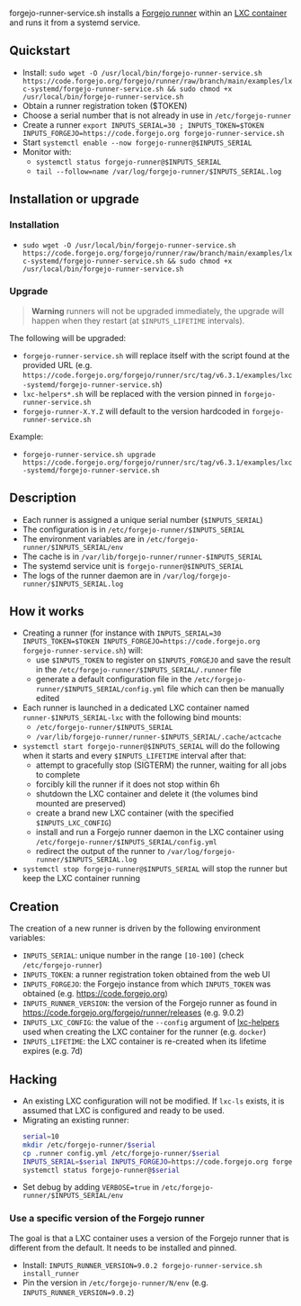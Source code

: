 forgejo-runner-service.sh installs a [Forgejo runner](https://forgejo.org/docs/next/admin/runner-installation/) within an [LXC container](https://linuxcontainers.org/lxc/) and runs it from a systemd service.

## Quickstart

- Install: `sudo wget -O /usr/local/bin/forgejo-runner-service.sh https://code.forgejo.org/forgejo/runner/raw/branch/main/examples/lxc-systemd/forgejo-runner-service.sh && sudo chmod +x /usr/local/bin/forgejo-runner-service.sh`
- Obtain a runner registration token ($TOKEN)
- Choose a serial number that is not already in use in `/etc/forgejo-runner`
- Create a runner `export INPUTS_SERIAL=30 ; INPUTS_TOKEN=$TOKEN INPUTS_FORGEJO=https://code.forgejo.org forgejo-runner-service.sh`
- Start `systemctl enable --now forgejo-runner@$INPUTS_SERIAL`
- Monitor with:
  - `systemctl status forgejo-runner@$INPUTS_SERIAL`
  - `tail --follow=name /var/log/forgejo-runner/$INPUTS_SERIAL.log`

## Installation or upgrade

### Installation

- `sudo wget -O /usr/local/bin/forgejo-runner-service.sh https://code.forgejo.org/forgejo/runner/raw/branch/main/examples/lxc-systemd/forgejo-runner-service.sh && sudo chmod +x /usr/local/bin/forgejo-runner-service.sh`

### Upgrade

> **Warning** runners will not be upgraded immediately, the upgrade will happen when they restart (at `$INPUTS_LIFETIME` intervals).

The following will be upgraded:

- `forgejo-runner-service.sh` will replace itself with the script found at the provided URL (e.g. `https://code.forgejo.org/forgejo/runner/src/tag/v6.3.1/examples/lxc-systemd/forgejo-runner-service.sh`)
- `lxc-helpers*.sh` will be replaced with the version pinned in `forgejo-runner-service.sh`
- `forgejo-runner-X.Y.Z` will default to the version hardcoded in `forgejo-runner-service.sh`

Example:

- `forgejo-runner-service.sh upgrade https://code.forgejo.org/forgejo/runner/src/tag/v6.3.1/examples/lxc-systemd/forgejo-runner-service.sh`

## Description

- Each runner is assigned a unique serial number (`$INPUTS_SERIAL`)
- The configuration is in `/etc/forgejo-runner/$INPUTS_SERIAL`
- The environment variables are in `/etc/forgejo-runner/$INPUTS_SERIAL/env`
- The cache is in `/var/lib/forgejo-runner/runner-$INPUTS_SERIAL`
- The systemd service unit is `forgejo-runner@$INPUTS_SERIAL`
- The logs of the runner daemon are in `/var/log/forgejo-runner/$INPUTS_SERIAL.log`

## How it works

- Creating a runner (for instance with `INPUTS_SERIAL=30 INPUTS_TOKEN=$TOKEN INPUTS_FORGEJO=https://code.forgejo.org forgejo-runner-service.sh`) will:
  - use `$INPUTS_TOKEN` to register on `$INPUTS_FORGEJO` and save the result in the `/etc/forgejo-runner/$INPUTS_SERIAL/.runner` file
  - generate a default configuration file in the `/etc/forgejo-runner/$INPUTS_SERIAL/config.yml` file which can then be manually edited
- Each runner is launched in a dedicated LXC container named `runner-$INPUTS_SERIAL-lxc` with the following bind mounts:
  - `/etc/forgejo-runner/$INPUTS_SERIAL`
  - `/var/lib/forgejo-runner/runner-$INPUTS_SERIAL/.cache/actcache`
- `systemctl start forgejo-runner@$INPUTS_SERIAL` will do the following when it starts and every `$INPUTS_LIFETIME` interval after that:
  - attempt to gracefully stop (SIGTERM) the runner, waiting for all jobs to complete
  - forcibly kill the runner if it does not stop within 6h
  - shutdown the LXC container and delete it (the volumes bind mounted are preserved)
  - create a brand new LXC container (with the specified `$INPUTS_LXC_CONFIG`)
  - install and run a Forgejo runner daemon in the LXC container using `/etc/forgejo-runner/$INPUTS_SERIAL/config.yml`
  - redirect the output of the runner to `/var/log/forgejo-runner/$INPUTS_SERIAL.log`
- `systemctl stop forgejo-runner@$INPUTS_SERIAL` will stop the runner but keep the LXC container running

## Creation

The creation of a new runner is driven by the following environment variables:

- `INPUTS_SERIAL`: unique number in the range `[10-100]` (check `/etc/forgejo-runner`)
- `INPUTS_TOKEN`: a runner registration token obtained from the web UI
- `INPUTS_FORGEJO`: the Forgejo instance from which `INPUTS_TOKEN` was obtained (e.g. https://code.forgejo.org)
- `INPUTS_RUNNER_VERSION`: the version of the Forgejo runner as found in https://code.forgejo.org/forgejo/runner/releases (e.g. 9.0.2)
- `INPUTS_LXC_CONFIG`: the value of the `--config` argument of [lxc-helpers](https://code.forgejo.org/forgejo/lxc-helpers/#usage) used when creating the LXC container for the runner (e.g. `docker`)
- `INPUTS_LIFETIME`: the LXC container is re-created when its lifetime expires (e.g. 7d)

## Hacking

- An existing LXC configuration will not be modified. If `lxc-ls` exists, it is assumed that LXC is configured and ready to be used.
- Migrating an existing runner:
  ```sh
  serial=10
  mkdir /etc/forgejo-runner/$serial
  cp .runner config.yml /etc/forgejo-runner/$serial
  INPUTS_SERIAL=$serial INPUTS_FORGEJO=https://code.forgejo.org forgejo-runner-service.sh
  systemctl status forgejo-runner@$serial
  ```
- Set debug by adding `VERBOSE=true` in `/etc/forgejo-runner/$INPUTS_SERIAL/env`

### Use a specific version of the Forgejo runner

The goal is that a LXC container uses a version of the Forgejo runner
that is different from the default. It needs to be installed and pinned.

- Install: `INPUTS_RUNNER_VERSION=9.0.2 forgejo-runner-service.sh install_runner`
- Pin the version in `/etc/forgejo-runner/N/env` (e.g. `INPUTS_RUNNER_VERSION=9.0.2`)
